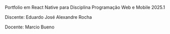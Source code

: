 Portfolio em React Native para Disciplina Programação Web e Mobile 2025.1

Discente: Eduardo José Alexandre Rocha

Docente: Marcio Bueno
